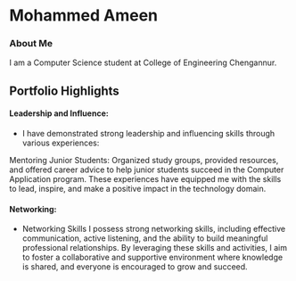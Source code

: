 # Mohammed Ameen

### About Me

I am a Computer Science student at College of Engineering Chengannur.


## Portfolio Highlights


#### Leadership and Influence:

- I have demonstrated strong leadership and influencing skills through various experiences:

Mentoring Junior Students: Organized study groups, provided resources, and offered career advice to help junior students succeed in the Computer Application program.
These experiences have equipped me with the skills to lead, inspire, and make a positive impact in the technology domain.

#### Networking:


- Networking Skills
I possess strong networking skills, including effective communication, active listening, and the ability to build meaningful professional relationships. By leveraging these skills and activities, I aim to foster a collaborative and supportive environment where knowledge is shared, and everyone is encouraged to grow and succeed.


